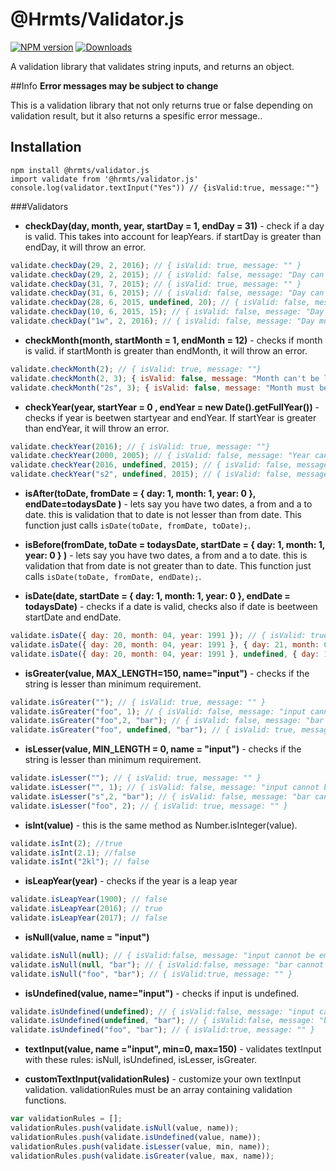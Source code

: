 # @Hrmts/Validator.js
[![NPM version][npm-image]][npm-url] [![Downloads][downloads-image]][npm-url]

A validation library that validates string inputs, and returns an object. 

##Info
**Error messages may be subject to change** 

This is a validation library that not only returns true or false depending on validation result, but it also returns a spesific error message..

## Installation 

	npm install @hrmts/validator.js
	import validate from '@hrmts/validator.js'
	console.log(validator.textInput("Yes")) // {isValid:true, message:""}

###Validators 

- **checkDay(day, month, year, startDay = 1, endDay = 31)** - check if a day is valid. This takes into account for leapYears. 
if startDay is greater than endDay, it will throw an error.
```javascript
validate.checkDay(29, 2, 2016); // { isValid: true, message: "" }
validate.checkDay(29, 2, 2015); // { isValid: false, message: "Day can't be greater than 28" }
validate.checkDay(31, 7, 2015); // { isValid: true, message: "" }
validate.checkDay(31, 6, 2015); // { isValid: false, message: "Day can't be greater than 30" }
validate.checkDay(28, 6, 2015, undefined, 20); // { isValid: false, message: "Day can't be greater than 20" }
validate.checkDay(10, 6, 2015, 15); // { isValid: false, message: "Day can't be less than 15" }
validate.checkDay("1w", 2, 2016); // { isValid: false, message: "Day must be an Integer" }
```

- **checkMonth(month, startMonth = 1, endMonth = 12)** - checks if month is valid.
if startMonth is greater than endMonth, it will throw an error.
```javascript
validate.checkMonth(2); // { isValid: true, message: ""}
validate.checkMonth(2, 3); { isValid: false, message: "Month can't be less than 3" } 
validate.checkMonth("2s", 3); { isValid: false, message: "Month must be a Integer" } 
```

- **checkYear(year, startYear = 0 , endYear = new Date().getFullYear())** - checks if year is beetwen startyear and endYear. If startYear is greater than endYear, it will throw an error.

```javascript
validate.checkYear(2016); // { isValid: true, message: ""}
validate.checkYear(2000, 2005); // { isValid: false, message: "Year can't be less than 2005" }
validate.checkYear(2016, undefined, 2015); // { isValid: false, message: "Year can't be greater than 2015" }
validate.checkYear("s2", undefined, 2015); // { isValid: false, message: "Year must be a Integer" }
```

- **isAfter(toDate, fromDate = { day: 1, month: 1, year: 0 }, endDate=todaysDate )** - lets say you have two dates, a from and a to date. this is validation that to date is not lesser than from date.
This function just calls `isDate(toDate, fromDate, toDate);`.

- **isBefore(fromDate, toDate = todaysDate, startDate = { day: 1, month: 1, year: 0 } )** - lets say you have two dates, a from and a to date. this is validation that from date is not greater than to date.
This function just calls `isDate(toDate, fromDate, endDate);`.

- **isDate(date, startDate = { day: 1, month: 1, year: 0 }, endDate = todaysDate)** - checks if a date is valid, checks also if date is beetween startDate and endDate.
```javascript
validate.isDate({ day: 20, month: 04, year: 1991 }); // { isValid: true, message: "" }
validate.isDate({ day: 20, month: 04, year: 1991 }, { day: 21, month: 04, year: 1991 }); // { isValid: false, message: "Day can't be lesser than 21" }
validate.isDate({ day: 20, month: 04, year: 1991 }, undefined, { day: 19, month: 04, year: 1991 }); // { isValid: false, message: "Day can't be greater than 19" }
```

- **isGreater(value, MAX_LENGTH=150, name="input")** - checks if the string is lesser than minimum requirement.
```javascript
validate.isGreater(""); // { isValid: true, message: "" }
validate.isGreater("foo", 1); // { isValid: false, message: "input cannot be greater than 1 chars" }
validate.isGreater("foo",2, "bar"); // { isValid: false, message: "bar cannot be greater than 2 chars" }
validate.isGreater("foo", undefined, "bar"); // { isValid: true, message: "" }
```

- **isLesser(value, MIN_LENGTH = 0, name = "input")** - checks if the string is lesser than minimum requirement.
```javascript
validate.isLesser(""); // { isValid: true, message: "" }
validate.isLesser("", 1); // { isValid: false, message: "input cannot be empty" }
validate.isLesser("s",2, "bar"); // { isValid: false, message: "bar cannot be less than 2 chars" }
validate.isLesser("foo", 2); // { isValid: true, message: "" }
```

- **isInt(value)** - this is the same method as Number.isInteger(value). 
```javascript
validate.isInt(2); //true
validate.isInt(2.1); //false
validate.isInt("2kl"); // false
```

- **isLeapYear(year)** - checks if the year is a leap year
```javascript
validate.isLeapYear(1900); // false
validate.isLeapYear(2016); // true
validate.isLeapYear(2017); // false
```

- **isNull(value, name = "input")**
```javascript
validate.isNull(null); // { isValid:false, message: "input cannot be empty" }
validate.isNull(null, "bar"); // { isValid:false, message: "bar cannot be empty" }
validate.isNull("foo", "bar"); // { isValid:true, message: "" }
```

- **isUndefined(value, name="input")** - checks if input is undefined. 
```javascript
validate.isUndefined(undefined); // { isValid:false, message: "input cannot be empty" }
validate.isUndefined(undefined, "bar"); // { isValid:false, message: "bar cannot be empty" }
validate.isUndefined("foo", "bar"); // { isValid:true, message: "" }
```

- **textInput(value, name ="input", min=0, max=150)** - validates textInput with these rules: isNull, isUndefined, isLesser, isGreater.

- **customTextInput(validationRules)** - customize your own textInput validation. validationRules must be an array containing validation functions.
```javascript 
var validationRules = [];
validationRules.push(validate.isNull(value, name));
validationRules.push(validate.isUndefined(value, name));
validationRules.push(validate.isLesser(value, min, name));
validationRules.push(validate.isGreater(value, max, name));
```
    

[downloads-image]: https://img.shields.io/npm/dt/@hrmts/validator.js.svg

[npm-url]: https://npmjs.org/package/@hrmts/validator.js
[npm-image]: http://img.shields.io/npm/v/@hrmts/validator.js.svg
